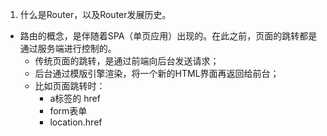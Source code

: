 1. 什么是Router，以及Router发展历史。
  - 路由的概念，是伴随着SPA（单页应用）出现的。在此之前，页面的跳转都是通过服务端进行控制的。
    - 传统页面的跳转，是通过前端向后台发送请求；
    - 后台通过模版引擎渲染，将一个新的HTML界面再返回给前台；
    - 比如页面跳转时：
      - a标签的 href
      - form表单
      - location.href
